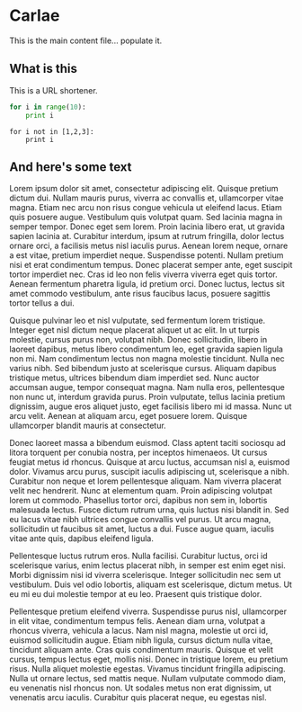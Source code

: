 Carlae
======

This is the main content file... populate it.

What is this
------------
This is a URL shortener.

```python 
for i in range(10):
    print i
```

```
for i not in [1,2,3]:
    print i
```


And here's some text
--------------------
Lorem ipsum dolor sit amet, consectetur adipiscing elit. Quisque pretium dictum dui. Nullam mauris purus, viverra ac convallis et, ullamcorper vitae magna. Etiam nec arcu non risus congue vehicula ut eleifend lacus. Etiam quis posuere augue. Vestibulum quis volutpat quam. Sed lacinia magna in semper tempor. Donec eget sem lorem. Proin lacinia libero erat, ut gravida sapien lacinia at. Curabitur interdum, ipsum at rutrum fringilla, dolor lectus ornare orci, a facilisis metus nisl iaculis purus. Aenean lorem neque, ornare a est vitae, pretium imperdiet neque. Suspendisse potenti. Nullam pretium nisi et erat condimentum tempus. Donec placerat semper ante, eget suscipit tortor imperdiet nec. Cras id leo non felis viverra viverra eget quis tortor. Aenean fermentum pharetra ligula, id pretium orci. Donec luctus, lectus sit amet commodo vestibulum, ante risus faucibus lacus, posuere sagittis tortor tellus a dui.

Quisque pulvinar leo et nisl vulputate, sed fermentum lorem tristique. Integer eget nisl dictum neque placerat aliquet ut ac elit. In ut turpis molestie, cursus purus non, volutpat nibh. Donec sollicitudin, libero in laoreet dapibus, metus libero condimentum leo, eget gravida sapien ligula non mi. Nam condimentum lectus non magna molestie tincidunt. Nulla nec varius nibh. Sed bibendum justo at scelerisque cursus. Aliquam dapibus tristique metus, ultrices bibendum diam imperdiet sed. Nunc auctor accumsan augue, tempor consequat magna. Nam nulla eros, pellentesque non nunc ut, interdum gravida purus. Proin vulputate, tellus lacinia pretium dignissim, augue eros aliquet justo, eget facilisis libero mi id massa. Nunc ut arcu velit. Aenean at aliquam arcu, eget posuere lorem. Quisque ullamcorper blandit mauris at consectetur.

Donec laoreet massa a bibendum euismod. Class aptent taciti sociosqu ad litora torquent per conubia nostra, per inceptos himenaeos. Ut cursus feugiat metus id rhoncus. Quisque at arcu luctus, accumsan nisl a, euismod dolor. Vivamus arcu purus, suscipit iaculis adipiscing ut, scelerisque a nibh. Curabitur non neque et lorem pellentesque aliquam. Nam viverra placerat velit nec hendrerit. Nunc at elementum quam. Proin adipiscing volutpat lorem ut commodo. Phasellus tortor orci, dapibus non sem in, lobortis malesuada lectus. Fusce dictum rutrum urna, quis luctus nisi blandit in. Sed eu lacus vitae nibh ultrices congue convallis vel purus. Ut arcu magna, sollicitudin ut faucibus sit amet, luctus a dui. Fusce augue quam, iaculis vitae ante quis, dapibus eleifend ligula.

Pellentesque luctus rutrum eros. Nulla facilisi. Curabitur luctus, orci id scelerisque varius, enim lectus placerat nibh, in semper est enim eget nisi. Morbi dignissim nisi id viverra scelerisque. Integer sollicitudin nec sem ut vestibulum. Duis vel odio lobortis, aliquam est scelerisque, dictum metus. Ut eu mi eu dui molestie tempor at eu leo. Praesent quis tristique dolor.

Pellentesque pretium eleifend viverra. Suspendisse purus nisl, ullamcorper in elit vitae, condimentum tempus felis. Aenean diam urna, volutpat a rhoncus viverra, vehicula a lacus. Nam nisl magna, molestie ut orci id, euismod sollicitudin augue. Etiam nibh ligula, cursus dictum nulla vitae, tincidunt aliquam ante. Cras quis condimentum mauris. Quisque et velit cursus, tempus lectus eget, mollis nisi. Donec in tristique lorem, eu pretium risus. Nulla aliquet molestie egestas. Vivamus tincidunt fringilla adipiscing. Nulla ut ornare lectus, sed mattis neque. Nullam vulputate commodo diam, eu venenatis nisl rhoncus non. Ut sodales metus non erat dignissim, ut venenatis arcu iaculis. Curabitur quis placerat neque, eu egestas nisl.